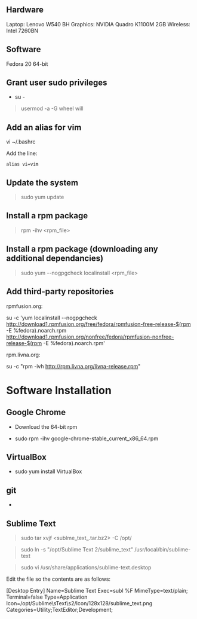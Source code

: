 Hardware
--------

Laptop: Lenovo W540 BH
Graphics: NVIDIA Quadro K1100M 2GB
Wireless: Intel 7260BN

Software
--------

Fedora 20 64-bit


Grant user sudo privileges
--------------------------

- su -

> usermod -a -G wheel will

Add an alias for vim
--------------------

vi ~/.bashrc

Add the line:

	alias vi=vim

Update the system
-----------------

> sudo yum update

Install a rpm package
---------------------

> rpm -ihv <rpm_file>

Install a rpm package (downloading any additional dependancies)
---------------------------------------------------------------

> sudo yum --nogpgcheck localinstall <rpm_file>

Add third-party repositories
----------------------------

rpmfusion.org:

su -c 'yum localinstall --nogpgcheck http://download1.rpmfusion.org/free/fedora/rpmfusion-free-release-$(rpm -E %fedora).noarch.rpm http://download1.rpmfusion.org/nonfree/fedora/rpmfusion-nonfree-release-$(rpm -E %fedora).noarch.rpm'

rpm.livna.org:

su -c "rpm -ivh http://rpm.livna.org/livna-release.rpm"


Software Installation
=====================

Google Chrome
---------------------

- Download the 64-bit rpm

- sudo rpm -ihv google-chrome-stable_current_x86_64.rpm

VirtualBox
----------

- sudo yum install VirtualBox

git
---

-

Sublime Text
------------

> sudo tar xvjf <sublme_text_.tar.bz2> -C /opt/

> sudo ln -s "/opt/Sublime Text 2/sublime_text" /usr/local/bin/sublime-text

> sudo vi /usr/share/applications/sublime-text.desktop

Edit the file so the contents are as follows:

[Desktop Entry]
Name=Sublime Text
Exec=subl %F
MimeType=text/plain;
Terminal=false
Type=Application
Icon=/opt/Sublime\sText\s2/Icon/128x128/sublime_text.png
Categories=Utility;TextEditor;Development;
